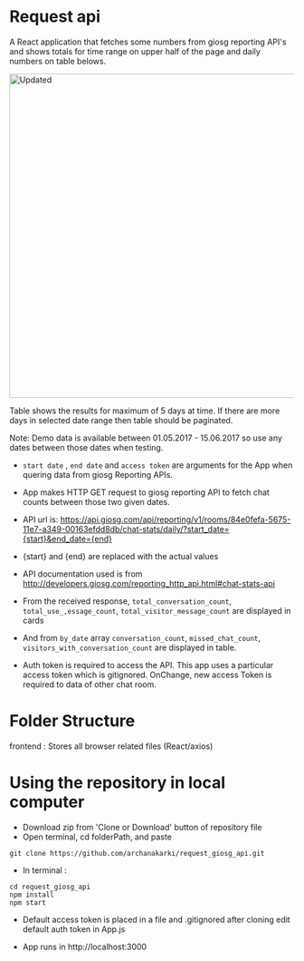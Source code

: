 # Request api

A React application that fetches some numbers from giosg reporting API's and shows totals for time range on upper half of the page and daily numbers on table belows.

<img width="572" alt="Updated" src="https://user-images.githubusercontent.com/39858235/75645401-79452300-5c4e-11ea-831d-e7a29450d04c.png">


Table shows the results for maximum of 5 days at time. If there are more days in selected date range then table should be paginated.

Note: Demo data is available between 01.05.2017 - 15.06.2017 so use any dates between those dates when testing.

- `start date` , `end date` and `access token` are arguments for the App when quering data from giosg Reporting APIs.

- App makes HTTP GET request to giosg reporting API to fetch chat counts between those two given dates.

- API url is: https://api.giosg.com/api/reporting/v1/rooms/84e0fefa-5675-11e7-a349-00163efdd8db/chat-stats/daily/?start_date={start}&end_date={end}

- {start} and {end} are replaced with the actual values

- API documentation used is from http://developers.giosg.com/reporting_http_api.html#chat-stats-api

- From the received response, `total_conversation_count`, `total_use_,essage_count`, `total_visitor_message_count` are displayed in cards

- And from `by_date` array `conversation_count`, `missed_chat_count`, `visitors_with_conversation_count` are displayed in table.

- Auth token is required to access the API. This app uses a particular access token which is gitignored. OnChange, new access Token is required to data of other chat room.


# Folder Structure

frontend : Stores all browser related files (React/axios)


# Using the repository in local computer

- Download zip from 'Clone or Download' button of repository file
- Open terminal, cd folderPath, and paste

 `git clone https://github.com/archanakarki/request_giosg_api.git`

- In terminal : 
```
cd request_giosg_api
npm install
npm start
```
- Default access token is placed in a file and .gitignored after cloning edit default auth token in App.js

- App runs in http://localhost:3000

